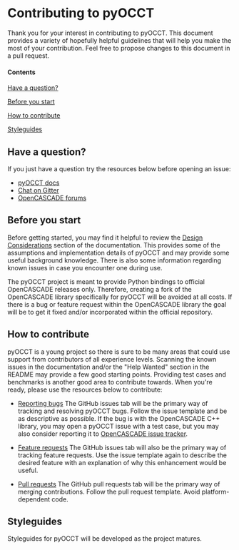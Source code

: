 # Contributing to pyOCCT
Thank you for your interest in contributing to pyOCCT. This document provides
a variety of hopefully helpful guidelines that will help you make the most of
your contribution. Feel free to propose changes to this document in a pull
request.

#### Contents

[Have a question?](#have-a-question?)

[Before you start](#before-you-start)

[How to contribute](#how-to-contribute)

[Styleguides](#styleguides)
 
## Have a question?
If you just have a question try the resources below before opening an issue:
 
* [pyOCCT docs](http://pyocct.readthedocs.io/en/latest/?badge=latest#)
* [Chat on Gitter](https://gitter.im/pyOCCT/Lobby?utm_source=badge&utm_medium=badge&utm_campaign=pr-badge&utm_content=badge)
* [OpenCASCADE forums](https://www.opencascade.com/forums)
 
## Before you start
Before getting started, you may find it helpful to review the
[Design Considerations](http://pyocct.readthedocs.io/en/latest/dev.html#design-considerations)
section of the documentation. This provides some of the assumptions and
implementation details of pyOCCT and may provide some useful background
knowledge. There is also some information regarding known issues in case you
encounter one during use.

The pyOCCT project is meant to provide Python bindings to official OpenCASCADE
releases only. Therefore, creating a fork of the OpenCASCADE library
specifically for pyOCCT will be avoided at all costs. If there is a bug or
feature request within the OpenCASCADE library the goal will be to get it fixed
and/or incorporated within the official repository.   

## How to contribute
pyOCCT is a young project so there is sure to be many areas that could use
support from contributors of all experience levels. Scanning the known issues
in the documentation and/or the "Help Wanted" section in the README may provide
a few good starting points. Providing test cases and benchmarks is another good
area to contribute towards. When you're ready, please use the resources below
to contribute:

* [Reporting bugs](https://github.com/trelau/pyOCCT/issues) The
  GitHub issues tab will be the primary way of tracking and resolving pyOCCT
  bugs. Follow the issue template and be as descriptive as possible. If the bug
  is with the OpenCASCADE C++ library, you may open a pyOCCT issue with a test
   case, but you may also consider reporting it to 
  [OpenCASCADE issue tracker](https://tracker.dev.opencascade.org/).
  
* [Feature requests](https://github.com/trelau/pyOCCT/issues) The
  GitHub issues tab will also be the primary way of tracking feature requests.
  Use the issue template again to describe the desired feature with an
  explanation of why this enhancement would be useful.
  
* [Pull requests](https://github.com/trelau/pyOCCT/pulls) The GitHub
  pull requests tab will be the primary way of merging contributions. Follow
  the pull request template. Avoid platform-dependent code.

## Styleguides
Styleguides for pyOCCT will be developed as the project matures.
